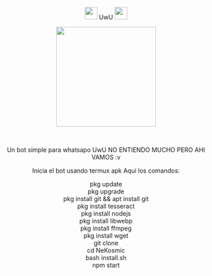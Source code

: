 <P align="center">
<img src="https://i.gifer.com/origin/84/84b7d7e62befb51f831bc0ed938c8742.gif" width="29px"> UwU <img src="https://thumbs.gfycat.com/AdolescentAgileCoqui-size_restricted.gif" width="29px">
 <P align="center">
<img src="https://64.media.tumblr.com/d6951107d7436c006bffd4e485eefc4d/tumblr_mqu238Cng11rfw7flo1_400.gif" width="230" height="230"/>
</p>
<br>


 
</details>
<P align="center">
 Un bot simple para whatsapo UwU
NO ENTIENDO MUCHO PERO AHI VAMOS :v

</p>

<P align="center">
Inicia el bot usando termux apk 
Aqui los comandos: </p>
<P align="center">
pkg update <br>
pkg upgrade <br>
pkg install git && apt install git <br> 
pkg install tesseract <br> 
pkg install nodejs <br> 
pkg install libwebp <br> 
pkg install ffmpeg <br> 
pkg install wget <br> 
git clone <br> 
cd NeKosmic <br> 
bash install.sh <br> 
npm start <br> 
